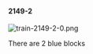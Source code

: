 #### 2149-2
![train-2149-2-0.png](https://github.com/lil-lab/nlvr/raw/master/nlvr/train/images/40/train-2149-2-0.png "train-2149-2-0.png")

There are 2 blue blocks
